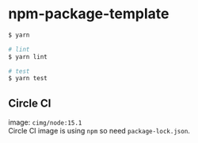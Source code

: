 # npm-package-template

```zsh
$ yarn

# lint
$ yarn lint

# test
$ yarn test
```

## Circle CI
image: `cimg/node:15.1`   
Circle CI image is using `npm` so need `package-lock.json`.
